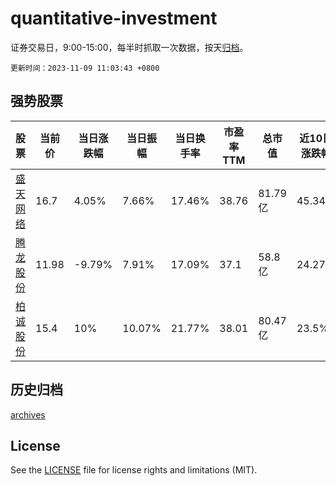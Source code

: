 # quantitative-investment

证券交易日，9:00-15:00，每半时抓取一次数据，按天[归档](archives)。

`更新时间：2023-11-09 11:03:43 +0800`

## 强势股票

|股票|当前价|当日涨跌幅|当日振幅|当日换手率|市盈率TTM|总市值|近10日涨跌幅|
|----|----|----|----|----|----|----|----|
|[盛天网络](https://xueqiu.com/S/SZ300494)|16.7|4.05%|7.66%|17.46%|38.76|81.79亿|45.34%|
|[腾龙股份](https://xueqiu.com/S/SH603158)|11.98|-9.79%|7.91%|17.09%|37.1|58.8亿|24.27%|
|[柏诚股份](https://xueqiu.com/S/SH601133)|15.4|10%|10.07%|21.77%|38.01|80.47亿|23.5%|

## 历史归档

[archives](archives)

## License

See the [LICENSE](LICENSE) file for license rights and limitations (MIT).